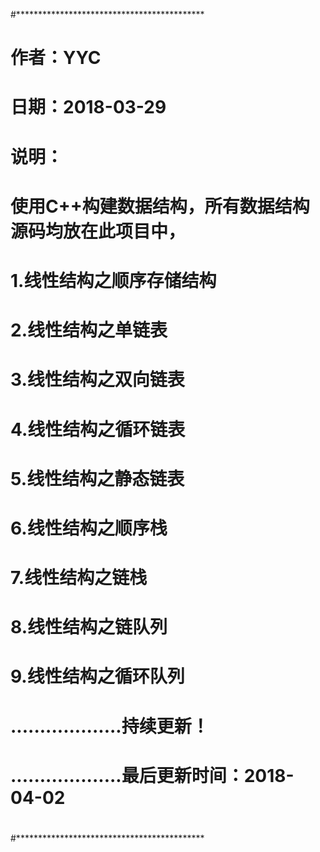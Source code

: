 #*******************************************
#
# 作者：YYC
# 日期：2018-03-29
# 说明：
# 使用C++构建数据结构，所有数据结构源码均放在此项目中，
# 1.线性结构之顺序存储结构
# 2.线性结构之单链表
# 3.线性结构之双向链表
# 4.线性结构之循环链表
# 5.线性结构之静态链表
# 6.线性结构之顺序栈
# 7.线性结构之链栈
# 8.线性结构之链队列
# 9.线性结构之循环队列
# ...................持续更新！
# ...................最后更新时间：2018-04-02
#
#*******************************************



